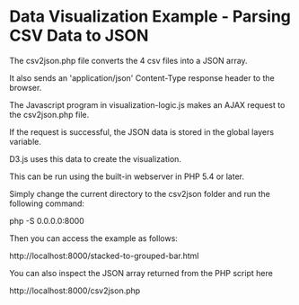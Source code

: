 Data Visualization Example - Parsing CSV Data to JSON
=====================================================

The csv2json.php file converts the 4 csv files into a JSON array.

It also sends an 'application/json' Content-Type response header to the browser.

The Javascript program in visualization-logic.js makes an AJAX request to the csv2json.php file.

If the request is successful, the JSON data is stored in the global layers variable.

D3.js uses this data to create the visualization.

This can be run using the built-in webserver in PHP 5.4 or later.

Simply change the current directory to the csv2json folder and run the following command:

php -S 0.0.0.0:8000

Then you can access the example as follows:

http://localhost:8000/stacked-to-grouped-bar.html

You can also inspect the JSON array returned from the PHP script here

http://localhost:8000/csv2json.php


